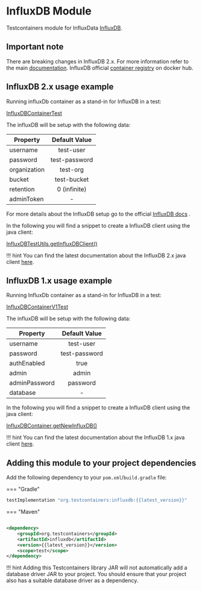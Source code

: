 # InfluxDB Module

Testcontainers module for InfluxData [InfluxDB](https://www.influxdata.com/products/influxdb/).

## Important note

There are breaking changes in InfluxDB 2.x. For more information refer to the
main [documentation](https://docs.influxdata.com/influxdb/v2.0/upgrade/v1-to-v2/). InfluxDB
official [container registry](https://hub.docker.com/_/influxdb) on docker hub.

## InfluxDB 2.x usage example

Running influxDb container as a stand-in for InfluxDB in a test:

<!--codeinclude-->
[InfluxDBContainerTest](../../../modules/influxdb/src/test/java/org/testcontainers/containers/InfluxDBContainerTest.java)
<!--/codeinclude-->


The influxDB will be setup with the following data:<br/>

| Property     | Default Value | 
|--------------|:-------------:|
| username     |   test-user   | 
| password     | test-password | 
| organization |   test-org    |
| bucket       |  test-bucket  |  
| retention    | 0 (infinite)  |
| adminToken   |       -       |

For more details about the InfluxDB setup go to the
official [InfluxDB docs](https://docs.influxdata.com/influxdb/v2.0/upgrade/v1-to-v2/docker/#influxdb-2x-initialization-credentials)
.

In the following you will find a snippet to create a InfluxDB client using the java client:

<!--codeinclude-->
[InfluxDBTestUtils.getInfluxDBClient()](../../../modules/influxdb/src/test/java/org/testcontainers/containers/InfluxDBTestUtils.java)
<!--/codeinclude-->

!!! hint
    You can find the latest documentation about the InfluxDB 2.x java client [here](https://github.com/influxdata/influxdb-client-java).

## InfluxDB 1.x usage example

Running InfluxDb container as a stand-in for InfluxDB in a test:

<!--codeinclude-->
[InfluxDBContainerV1Test](../../../modules/influxdb/src/test/java/org/testcontainers/containers/InfluxDBContainerV1Test.java)
<!--/codeinclude-->

The influxDB will be setup with the following data:<br/>

| Property      | Default Value | 
|---------------|:-------------:|
| username      |   test-user   | 
| password      | test-password | 
| authEnabled   |     true      |  
| admin         |     admin     |
| adminPassword |   password    |
| database      |       -       |

In the following you will find a snippet to create a InfluxDB client using the java client:

<!--codeinclude-->
[InfluxDBContainer.getNewInfluxDB()](../../../modules/influxdb/src/main/java/org/testcontainers/containers/InfluxDBContainer.java)
<!--/codeinclude-->

!!! hint
    You can find the latest documentation about the InfluxDB 1.x java client [here](https://github.com/influxdata/influxdb-java).

## Adding this module to your project dependencies

Add the following dependency to your `pom.xml`/`build.gradle` file:

=== "Gradle"

```groovy
testImplementation "org.testcontainers:influxdb:{{latest_version}}"
```

=== "Maven"

```xml

<dependency>
    <groupId>org.testcontainers</groupId>
    <artifactId>influxdb</artifactId>
    <version>{{latest_version}}</version>
    <scope>test</scope>
</dependency>
```

!!! hint
    Adding this Testcontainers library JAR will not automatically add a database driver JAR to your project. You should ensure that your project also has a suitable database driver as a dependency.
